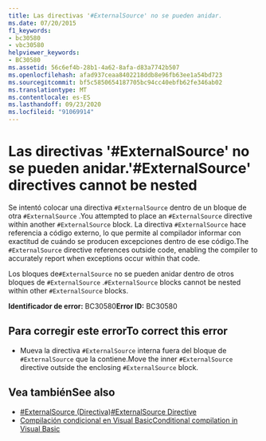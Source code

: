 ```yaml
---
title: Las directivas '#ExternalSource' no se pueden anidar.
ms.date: 07/20/2015
f1_keywords:
- bc30580
- vbc30580
helpviewer_keywords:
- BC30580
ms.assetid: 56c6ef4b-28b1-4a62-8afa-d83a7742b507
ms.openlocfilehash: afad937ceaa8402218ddb8e96fb63ee1a54bd723
ms.sourcegitcommit: bf5c5850654187705bc94cc40ebfb62fe346ab02
ms.translationtype: MT
ms.contentlocale: es-ES
ms.lasthandoff: 09/23/2020
ms.locfileid: "91069914"
---
```

# <a name="externalsource-directives-cannot-be-nested"></a><span data-ttu-id="9da9c-102">Las directivas '#ExternalSource' no se pueden anidar.</span><span class="sxs-lookup"><span data-stu-id="9da9c-102">'#ExternalSource' directives cannot be nested</span></span>

<span data-ttu-id="9da9c-103">Se intentó colocar una directiva `#ExternalSource` dentro de un bloque de otra `#ExternalSource` .</span><span class="sxs-lookup"><span data-stu-id="9da9c-103">You attempted to place an `#ExternalSource` directive within another `#ExternalSource` block.</span></span> <span data-ttu-id="9da9c-104">La directiva `#ExternalSource` hace referencia a código externo, lo que permite al compilador informar con exactitud de cuándo se producen excepciones dentro de ese código.</span><span class="sxs-lookup"><span data-stu-id="9da9c-104">The `#ExternalSource` directive references outside code, enabling the compiler to accurately report when exceptions occur within that code.</span></span>  
  
 <span data-ttu-id="9da9c-105">Los bloques de`#ExternalSource` no se pueden anidar dentro de otros bloques de `#ExternalSource` .</span><span class="sxs-lookup"><span data-stu-id="9da9c-105">`#ExternalSource` blocks cannot be nested within other `#ExternalSource` blocks.</span></span>  
  
 <span data-ttu-id="9da9c-106">**Identificador de error:** BC30580</span><span class="sxs-lookup"><span data-stu-id="9da9c-106">**Error ID:** BC30580</span></span>  
  
## <a name="to-correct-this-error"></a><span data-ttu-id="9da9c-107">Para corregir este error</span><span class="sxs-lookup"><span data-stu-id="9da9c-107">To correct this error</span></span>  
  
- <span data-ttu-id="9da9c-108">Mueva la directiva `#ExternalSource` interna fuera del bloque de `#ExternalSource` que la contiene.</span><span class="sxs-lookup"><span data-stu-id="9da9c-108">Move the inner `#ExternalSource` directive outside the enclosing `#ExternalSource` block.</span></span>  
  
## <a name="see-also"></a><span data-ttu-id="9da9c-109">Vea también</span><span class="sxs-lookup"><span data-stu-id="9da9c-109">See also</span></span>

- [<span data-ttu-id="9da9c-110">#ExternalSource (Directiva)</span><span class="sxs-lookup"><span data-stu-id="9da9c-110">#ExternalSource Directive</span></span>](../language-reference/directives/externalsource-directive.md)
- [<span data-ttu-id="9da9c-111">Compilación condicional en Visual Basic</span><span class="sxs-lookup"><span data-stu-id="9da9c-111">Conditional compilation in Visual Basic</span></span>](../programming-guide/program-structure/conditional-compilation.md)
